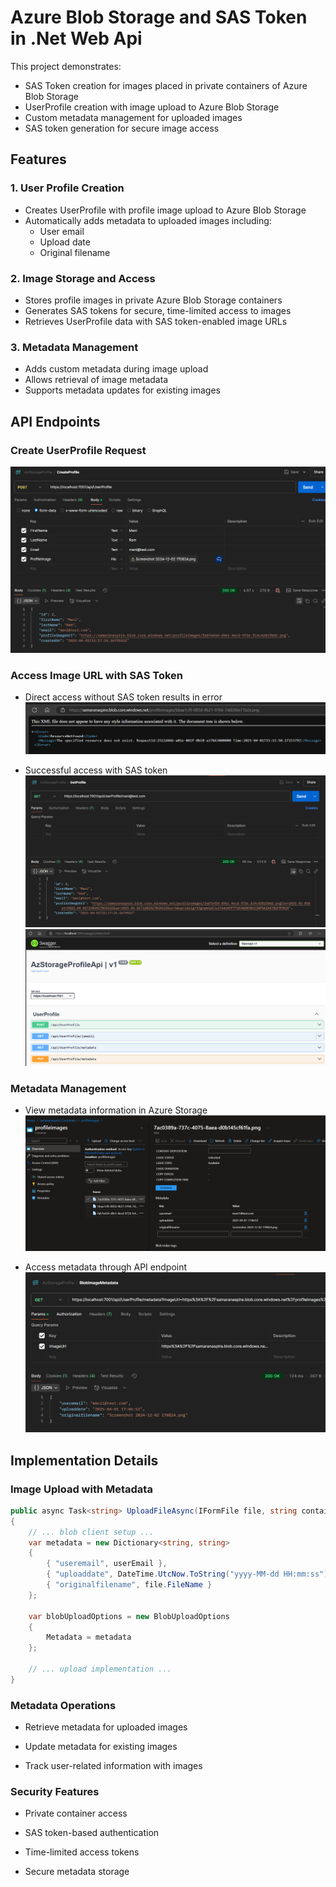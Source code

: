 # Azure Blob Storage and SAS Token in .Net Web Api

This project demonstrates:
- SAS Token creation for images placed in private containers of Azure Blob Storage
- UserProfile creation with image upload to Azure Blob Storage
- Custom metadata management for uploaded images
- SAS token generation for secure image access

## Features

### 1. User Profile Creation
- Creates UserProfile with profile image upload to Azure Blob Storage
- Automatically adds metadata to uploaded images including:
  - User email
  - Upload date
  - Original filename

### 2. Image Storage and Access
- Stores profile images in private Azure Blob Storage containers
- Generates SAS tokens for secure, time-limited access to images
- Retrieves UserProfile data with SAS token-enabled image URLs

### 3. Metadata Management
- Adds custom metadata during image upload
- Allows retrieval of image metadata
- Supports metadata updates for existing images

## API Endpoints

### Create UserProfile Request
![Create UserProfile Request](Images/image-2.png)

### Access Image URL with SAS Token
- Direct access without SAS token results in error
![Access Error](Images/image-1.png)

- Successful access with SAS token
![Successful Access](Images/image-3.png)
![Image Access](Images/image-4.png)

### Metadata Management
- View metadata information in Azure Storage
![Azure Storage Metadata](Images/image-5.png)

- Access metadata through API endpoint
![API Metadata Access](Images/image-6.png)

## Implementation Details

### Image Upload with Metadata
```csharp
public async Task<string> UploadFileAsync(IFormFile file, string containerName, string userEmail)
{
    // ... blob client setup ...
    var metadata = new Dictionary<string, string>
    {
        { "useremail", userEmail },
        { "uploaddate", DateTime.UtcNow.ToString("yyyy-MM-dd HH:mm:ss") },
        { "originalfilename", file.FileName }
    };
    
    var blobUploadOptions = new BlobUploadOptions
    {
        Metadata = metadata
    };
    
    // ... upload implementation ...
}
```
### Metadata Operations
 - Retrieve metadata for uploaded images

 - Update metadata for existing images

 - Track user-related information with images

### Security Features

- Private container access

- SAS token-based authentication

- Time-limited access tokens

- Secure metadata storage
